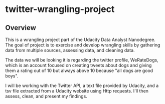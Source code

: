 # twitter-wrangling-project

## Overview
This is a wrangling project part of the Udacity Data Analyst Nanodegree. The goal of project is to exercise and develop wrangling skills by gathering data from multiple sources, assessing data, and cleaning data.

The data we will be looking it is regarding the twitter profile, WeRateDogs,
which is an account focused on creating tweets about dogs and giving them a
rating out of 10 but always above 10 because "all dogs are good boys".

I will be working with the Twitter API, a text file provided by Udacity, and
a tsv file extracted from a Udacity website using Http requests. I'll then
assess, clean, and present my findings.

